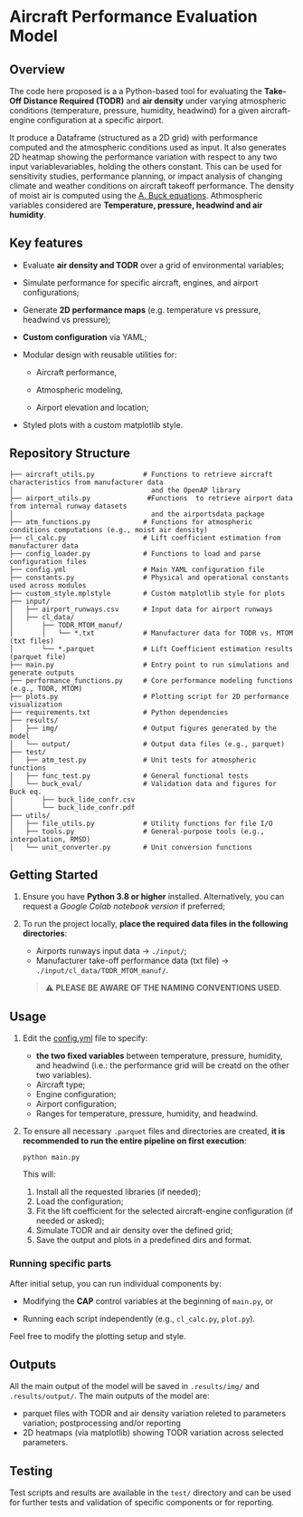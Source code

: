 # Aircraft Performance Evaluation Model

## Overview
The code here proposed is a a Python-based tool for evaluating the **Take-Off Distance Required (TODR)** and **air density** under varying atmospheric conditions (temperature, pressure, humidity, headwind) for a given aircraft-engine configuration at a specific airport.

It produce a Dataframe (structured as a 2D grid) with performance computed and the atmospheric conditions used as input.
It also generates 2D heatmap showing the performance variation with respect to any two input variablevariables, holding the others constant. 
This can be used for sensitivity studies, performance planning, or impact analysis of changing climate and weather conditions on aircraft takeoff performance.
The density of moist air is computed using the [A. Buck equations](https://en.wikipedia.org/wiki/Arden_Buck_equation).
Athmospheric variables considered are **Temperature, pressure, headwind and air humidity**.

## Key features
- Evaluate **air density and TODR** over a grid of environmental variables;

- Simulate performance for specific aircraft, engines, and airport configurations;

- Generate **2D performance maps** (e.g. temperature vs pressure, headwind vs pressure);

- **Custom configuration** via YAML;

- Modular design with reusable utilities for:

    * Aircraft performance,

    *   Atmospheric modeling,

    * Airport elevation and location;

- Styled plots with a custom matplotlib style.

## Repository Structure
```
├── aircraft_utils.py            # Functions to retrieve aircraft characteristics from manufacturer data
│                                  and the OpenAP library
├── airport_utils.py              #Functions  to retrieve airport data from internal runway datasets 
│                                  and the airportsdata package
├── atm_functions.py             # Functions for atmospheric conditions computations (e.g., moist air density)
├── cl_calc.py                   # Lift coefficient estimation from manufacturer data 
├── config_loader.py             # Functions to load and parse configuration files
├── config.yml                   # Main YAML configuration file
├── constants.py                 # Physical and operational constants used across modules
├── custom_style.mplstyle        # Custom matplotlib style for plots
├── input/
│   ├── airport_runways.csv      # Input data for airport runways
│   ├── cl_data/
│       ├── TODR_MTOM_manuf/
│       │   └── *.txt            # Manufacturer data for TODR vs. MTOM (txt files)
│       └── *.parquet            # Lift Coefficient estimation results (parquet file)
├── main.py                      # Entry point to run simulations and generate outputs
├── performance_functions.py     # Core performance modeling functions (e.g., TODR, MTOM)
├── plots.py                     # Plotting script for 2D performance visualization
├── requirements.txt             # Python dependencies
├── results/
│   ├── img/                     # Output figures generated by the model
│   └── output/                  # Output data files (e.g., parquet)
├── test/
│   ├── atm_test.py              # Unit tests for atmospheric functions
│   ├── func_test.py             # General functional tests
│   └── buck_eval/               # Validation data and figures for Buck eq.
│       ├── buck_lide_confr.csv
│       └── buck_lide_confr.pdf
├── utils/
│   ├── file_utils.py            # Utility functions for file I/O
│   ├── tools.py                 # General-purpose tools (e.g., interpolation, RMSD)
│   └── unit_converter.py        # Unit conversion functions
```


## Getting Started
1) Ensure you have **Python 3.8 or higher** installed. Alternatively, you can request a *Google Colab notebook version* if preferred;

2) To run the project locally, **place the required data files in the following directories**:
    - Airports runways input data $→$ `./input/`; 
    - Manufacturer take-off performance data (txt file) $→$ `./input/cl_data/TODR_MTOM_manuf/`. 
    
    > :warning: **PLEASE BE AWARE OF THE NAMING CONVENTIONS USED**.

## Usage
1) Edit the [config.yml]('./config.yml') file to specify:

    - **the two fixed variables** between  temperature, pressure, humidity, and headwind (i.e.: the performance grid will be creatd on the other two variables).
    - Aircraft type;
    - Engine configuration;
    - Airport configuration;
    - Ranges for temperature, pressure, humidity, and headwind.

2) To ensure all necessary `.parquet` files and directories are created, **it is recommended to run the entire pipeline on first execution**:
    ```
    python main.py
    ```
    This will:
    1. Install all the requested libraries (if needed);
    2. Load the configuration;
    3. Fit the lift coefficient for the selected aircraft-engine configuration (if needed or asked);
    4. Simulate TODR and air density over the defined grid;
    5. Save the output and plots in a predefined dirs and format.

### Running specific parts
After initial setup, you can run individual components by:
- Modifying the **CAP** control variables at the beginning of `main.py`, or

- Running each script independently (e.g., `cl_calc.py`, `plot.py`).

Feel free to modify the plotting setup and style.

## Outputs
All the main output of the model will be saved in `.results/img/` and  `.results/output/`. The main outputs of the model are:
- parquet files  with TODR and air density variation releted to parameters variation; postprocessing and/or reporting 
- 2D heatmaps (via matplotlib) showing TODR variation across selected parameters.

## Testing
Test scripts and results are available in the `test/` directory and can be used for further tests and validation of specific components or for reporting.
